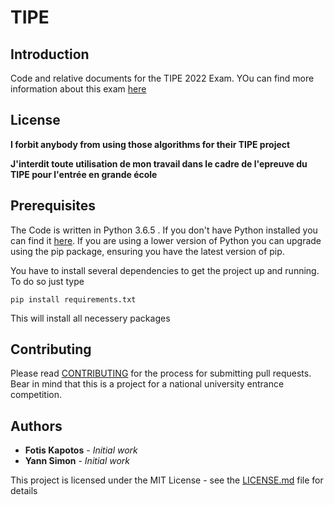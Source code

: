 # TIPE

## Introduction

Code and relative documents for the TIPE 2022 Exam. YOu can find more information about this exam [here](https://fr.wikipedia.org/wiki/Travail_d%27initiative_personnelle_encadr%C3%A9)

## License

**I forbit anybody from using those algorithms for their TIPE project**

**J'interdit toute utilisation de mon travail dans le cadre de l'epreuve du TIPE pour l'entrée en grande école**

## Prerequisites

The Code is written in Python 3.6.5 . If you don't have Python installed you can find it [here](https://www.python.org/downloads/). If you are using a lower version of Python you can upgrade using the pip package, ensuring you have the latest version of pip.


You have to install several dependencies to get the project up and running. To do so just type
```
pip install requirements.txt
```
This will install all necessery packages

## Contributing

Please read [CONTRIBUTING](https://github.com/fotisk07/TIPE/blob/master/CONTRIBUTING.md) for the process for submitting pull requests. 
Bear in mind that this is a project for a national university entrance competition.

## Authors

* **Fotis Kapotos** - *Initial work*
* **Yann Simon** - *Initial work*

This project is licensed under the MIT License - see the [LICENSE.md](https://github.com/fotisk07/TIPE/blob/master/LICENSE) file for details
